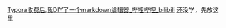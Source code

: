 [Typora收费后,我DIY了一个markdown编辑器\_哔哩哔哩\_bilibili](https://www.bilibili.com/video/BV1kZ4y1S79M/?spm_id_from=333.337.search-card.all.click&vd_source=d9f02bd570c7d413c81a220238271f91)
还没学，先放这里